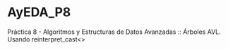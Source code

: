 # AyEDA_P8
Práctica 8 - Algoritmos y Estructuras de Datos Avanzadas :: Árboles AVL. Usando reinterpret_cast&lt;>
